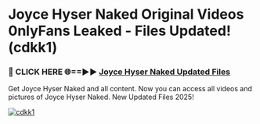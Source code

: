 # Joyce Hyser Naked Original Videos 0nlyFans Leaked - Files Updated! (cdkk1)

<h3>🔴 CLICK HERE 🌐==►► <a href="https://tinyurl.com/yckcrads" rel="nofollow">Joyce Hyser Naked Updated Files</a></h3>

Get Joyce Hyser Naked and all content. Now you can access all videos and pictures of Joyce Hyser Naked. New Updated Files 2025!

[![cdkk1](https://i.imgur.com/hpKpOFt.gif)](https://tinyurl.com/yckcrads)
